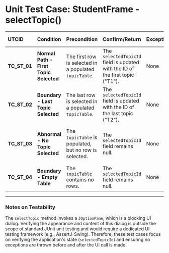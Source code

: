 # Unit Test Case: StudentFrame - selectTopic()

| UTCID | Condition | Precondition | Confirm/Return | Exception | Log Message | Result | Type |
| :--- | :--- | :--- | :--- | :--- | :--- | :--- | :--- |
| **TC_ST_01** | **Normal Path - First Topic Selected** | The first row is selected in a populated `topicTable`. | The `selectedTopicId` field is updated with the ID of the first topic ("T1"). | None | N/A | The `selectedTopicId` is correctly updated. | N |
| **TC_ST_02** | **Boundary - Last Topic Selected** | The last row is selected in a populated `topicTable`. | The `selectedTopicId` field is updated with the ID of the last topic ("T2"). | None | N/A | The selection logic works at the boundary of the dataset. | B |
| **TC_ST_03** | **Abnormal - No Topic Selected** | The `topicTable` is populated, but no row is selected. | The `selectedTopicId` field remains null. | None | N/A | The application correctly handles the case where no topic is selected. | A |
| **TC_ST_04** | **Boundary - Empty Table** | The `topicTable` contains no rows. | The `selectedTopicId` field remains null. | None | N/A | The method handles an empty table without error. | B |

---
### **Notes on Testability**
The `selectTopic` method invokes a `JOptionPane`, which is a blocking UI dialog. Verifying the appearance and content of this dialog is outside the scope of standard JUnit unit testing and would require a dedicated UI testing framework (e.g., AssertJ-Swing). Therefore, these test cases focus on verifying the application's state (`selectedTopicId`) and ensuring no exceptions are thrown before and after the UI call is made.
